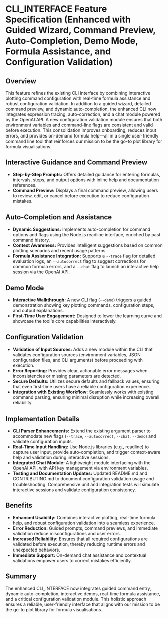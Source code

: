 # CLI_INTERFACE Feature Specification (Enhanced with Guided Wizard, Command Preview, Auto-Completion, Demo Mode, Formula Assistance, and Configuration Validation)

## Overview
This feature refines the existing CLI interface by combining interactive plotting command configuration with real-time formula assistance and robust configuration validation. In addition to a guided wizard, detailed command preview, and dynamic auto-completion, the enhanced CLI now integrates expression tracing, auto-correction, and a chat module powered by the OpenAI API. A new configuration validation module ensures that both environment variables and command-line flags are consistent and valid before execution. This consolidation improves onboarding, reduces input errors, and provides on-demand formula help—all in a single user-friendly command line tool that reinforces our mission to be the go-to plot library for formula visualisations.

## Interactive Guidance and Command Preview
- **Step-by-Step Prompts:** Offers detailed guidance for entering formulas, intervals, steps, and output options with inline help and documentation references.
- **Command Preview:** Displays a final command preview, allowing users to review, edit, or cancel before execution to reduce configuration mistakes.

## Auto-Completion and Assistance
- **Dynamic Suggestions:** Implements auto-completion for command options and flags using the Node.js readline interface, enriched by past command history.
- **Context Awareness:** Provides intelligent suggestions based on common plotting scenarios and recent usage patterns.
- **Formula Assistance Integration:** Supports a `--trace` flag for detailed evaluation logs, an `--autocorrect` flag to suggest corrections for common formula errors, and a `--chat` flag to launch an interactive help session via the OpenAI API.

## Demo Mode
- **Interactive Walkthrough:** A new CLI flag (`--demo`) triggers a guided demonstration showing key plotting commands, configuration steps, and output explanations.
- **First-Time User Engagement:** Designed to lower the learning curve and showcase the tool's core capabilities interactively.

## Configuration Validation
- **Validation of Input Sources:** Adds a new module within the CLI that validates configuration sources (environment variables, JSON configuration files, and CLI arguments) before proceeding with execution.
- **Error Reporting:** Provides clear, actionable error messages when inconsistencies or missing parameters are detected. 
- **Secure Defaults:** Utilizes secure defaults and fallback values, ensuring that even first-time users have a reliable configuration experience.
- **Integration with Existing Workflow:** Seamlessly works with existing command parsing, ensuring minimal disruption while increasing overall reliability.

## Implementation Details
- **CLI Parser Enhancements:** Extend the existing argument parser to accommodate new flags (`--trace`, `--autocorrect`, `--chat`, `--demo`) and validate configuration inputs.
- **Real-Time Input Handling:** Use Node.js libraries (e.g., readline) to capture user input, provide auto-completion, and trigger context-aware help and validation during interactive sessions.
- **Integrated Chat Module:** A lightweight module interfacing with the OpenAI API, with API key management via environment variables.
- **Testing and Documentation Updates:** Updated README.md and CONTRIBUTING.md to document configuration validation usage and troubleshooting. Comprehensive unit and integration tests will simulate interactive sessions and validate configuration consistency.

## Benefits
- **Enhanced Usability:** Combines interactive plotting, real-time formula help, and robust configuration validation into a seamless experience.
- **Error Reduction:** Guided prompts, command previews, and immediate validation reduce misconfigurations and user errors.
- **Increased Reliability:** Ensures that all required configurations are validated before execution, thereby reducing runtime errors and unexpected behaviors.
- **Immediate Support:** On-demand chat assistance and contextual validations empower users to correct mistakes efficiently.

## Summary
The enhanced CLI_INTERFACE now integrates guided command entry, dynamic auto-completion, interactive demos, real-time formula assistance, and a critical configuration validation module. This holistic approach ensures a reliable, user-friendly interface that aligns with our mission to be the go-to plot library for formula visualisations.